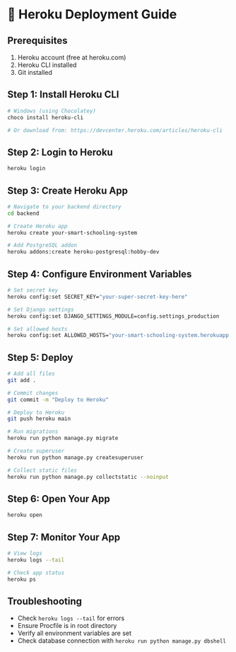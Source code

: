 # 🚀 Heroku Deployment Guide

## Prerequisites
1. Heroku account (free at heroku.com)
2. Heroku CLI installed
3. Git installed

## Step 1: Install Heroku CLI
```bash
# Windows (using Chocolatey)
choco install heroku-cli

# Or download from: https://devcenter.heroku.com/articles/heroku-cli
```

## Step 2: Login to Heroku
```bash
heroku login
```

## Step 3: Create Heroku App
```bash
# Navigate to your backend directory
cd backend

# Create Heroku app
heroku create your-smart-schooling-system

# Add PostgreSQL addon
heroku addons:create heroku-postgresql:hobby-dev
```

## Step 4: Configure Environment Variables
```bash
# Set secret key
heroku config:set SECRET_KEY="your-super-secret-key-here"

# Set Django settings
heroku config:set DJANGO_SETTINGS_MODULE=config.settings_production

# Set allowed hosts
heroku config:set ALLOWED_HOSTS="your-smart-schooling-system.herokuapp.com"
```

## Step 5: Deploy
```bash
# Add all files
git add .

# Commit changes
git commit -m "Deploy to Heroku"

# Deploy to Heroku
git push heroku main

# Run migrations
heroku run python manage.py migrate

# Create superuser
heroku run python manage.py createsuperuser

# Collect static files
heroku run python manage.py collectstatic --noinput
```

## Step 6: Open Your App
```bash
heroku open
```

## Step 7: Monitor Your App
```bash
# View logs
heroku logs --tail

# Check app status
heroku ps
```

## Troubleshooting
- Check `heroku logs --tail` for errors
- Ensure Procfile is in root directory
- Verify all environment variables are set
- Check database connection with `heroku run python manage.py dbshell`
